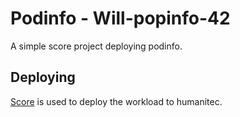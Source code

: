 # Podinfo - Will-popinfo-42

A simple score project deploying podinfo.

## Deploying

[Score](https://score.dev/) is used to deploy the workload to humanitec.
